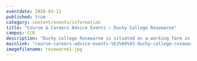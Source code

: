 ```yaml
---
eventdate: 2016-03-12
published: true
category: content/events/information
title: "Course & Careers Advice Events – Duchy College Rosewarne"
campus: CCR
description: "Duchy College Rosewarne is situated on a working farm in 47 hectares of beautiful grounds and is..."
mainlink: "course-careers-advice-events-%E2%80%93-duchy-college-rosewarne-1"
imagefilename: rosewarne1.jpg
---
```

